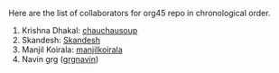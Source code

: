 Here are the list of collaborators for org45 repo in chronological order.


1. Krishna Dhakal: [chauchausoup](https://github.com/chauchausoup)
2. Skandesh: [Skandesh](https://github.com/Skandesh)
3. Manjil Koirala: [manjilkoirala](https://github.com/manjilkoirala)
4. Navin grg ([grgnavin](https://github.com/Grgnavin))

